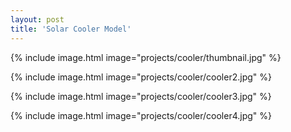 ```yaml
---
layout: post
title: 'Solar Cooler Model'
---
```


{% include image.html image="projects/cooler/thumbnail.jpg" %}

{% include image.html image="projects/cooler/cooler2.jpg" %}

{% include image.html image="projects/cooler/cooler3.jpg" %}

{% include image.html image="projects/cooler/cooler4.jpg" %}